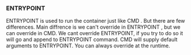 ### ENTRYPOINT

ENTRYPOINT is used to run the container just like CMD . But there are few differences.
Main diffrence is we can't override in ENTRYPOINT , but we can override in CMD.
We cant override ENTRYPOINT, if you try to do so it will go and append to ENTRYPOINT command.
CMD will supply default arguments to ENTRYPOINT.
You can always override at the runtime.